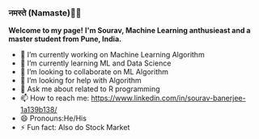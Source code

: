 ### नमस्ते (Namaste)🙏🏻

<b>Welcome to my page!</b>
<b>I'm Sourav, Machine Learning anthusieast and a master student from  Pune, India.</b>



- 🔭 I’m currently working on Machine Learning Algorithm
- 🌱 I’m currently learning ML and Data Science
- 👯 I’m looking to collaborate on ML Algorithm
- 🤔 I’m looking for help with Algorithm
- 💬 Ask me about related to R programming
- 📫 How to reach me: https://www.linkedin.com/in/sourav-banerjee-1a139b138/
- 😄 Pronouns:He/His
- ⚡ Fun fact: Also do Stock Market
